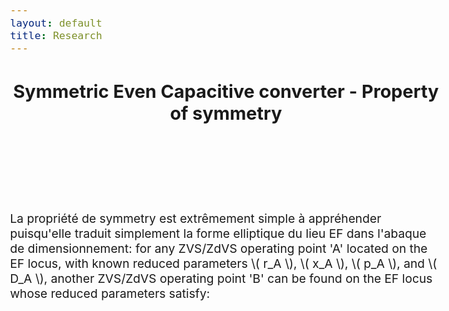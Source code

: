 ```yaml
---
layout: default
title: Research
---
```


<!-- Main title (Markdown or HTML possible) -->
<h2 style="text-align: center;">Symmetric Even Capacitive converter - Property of symmetry</h2>

<script src="https://polyfill.io/v3/polyfill.min.js?features=es6"></script>
<script id="MathJax-script" async
        src="https://cdn.jsdelivr.net/npm/mathjax@3/es5/tex-mml-chtml.js">
</script>

<style>
  body {
    font-size: 1.2rem; /* or 18px, or 120% */
  }
</style>

<br><br><br><br>

<p>La propriété de symmetry est extrêmement simple à appréhender puisqu'elle traduit simplement la forme elliptique du lieu EF dans l'abaque de dimensionnement: for any ZVS/ZdVS operating point 'A' located on the EF locus, with known reduced parameters \( r_A \), \( x_A \), \( p_A \), and \( D_A \), another ZVS/ZdVS operating point 'B' can be found on the EF locus whose reduced parameters satisfy:</p>

<!-- ================================= -->
<!-- MATHJAX LOADING FOR MATH -->
<!-- (place in the layout if you want globally) -->
<!-- ================================= -->
<script type="text/javascript" id="MathJax-script" async
  src="https://cdn.jsdelivr.net/npm/mathjax@3/es5/tex-mml-chtml.js">
</script>
